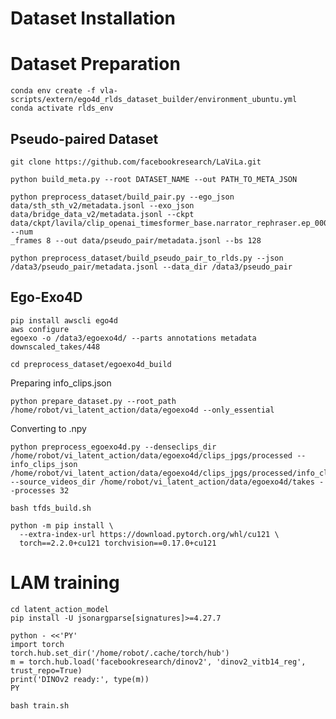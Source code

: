 # Dataset Installation


# Dataset Preparation
``` {bash}
conda env create -f vla-scripts/extern/ego4d_rlds_dataset_builder/environment_ubuntu.yml
conda activate rlds_env
```

## Pseudo-paired Dataset
``` {bash}
git clone https://github.com/facebookresearch/LaViLa.git
```

```
python build_meta.py --root DATASET_NAME --out PATH_TO_META_JSON
```

``` {bash}
python preprocess_dataset/build_pair.py --ego_json data/sth_sth_v2/metadata.jsonl --exo_json data/bridge_data_v2/metadata.jsonl --ckpt data/ckpt/lavila/clip_openai_timesformer_base.narrator_rephraser.ep_0005.md5sum_d73a9c.pth --num
_frames 8 --out data/pseudo_pair/metadata.jsonl --bs 128
```

```{bash}
python preprocess_dataset/build_pseudo_pair_to_rlds.py --json /data3/pseudo_pair/metadata.jsonl --data_dir /data3/pseudo_pair
```

## Ego-Exo4D
```{bash}
pip install awscli ego4d
aws configure
egoexo -o /data3/egoexo4d/ --parts annotations metadata downscaled_takes/448
```

```{bash}
cd preprocess_dataset/egoexo4d_build
```

Preparing info_clips.json
```{bash}
python prepare_dataset.py --root_path /home/robot/vi_latent_action/data/egoexo4d --only_essential
```

Converting to .npy
```{bash}
python preprocess_egoexo4d.py --denseclips_dir /home/robot/vi_latent_action/data/egoexo4d/clips_jpgs/processed --info_clips_json /home/robot/vi_latent_action/data/egoexo4d/clips_jpgs/processed/info_clips.json --source_videos_dir /home/robot/vi_latent_action/data/egoexo4d/takes --processes 32
```

```{bash}
bash tfds_build.sh
```

``` {bash}
python -m pip install \
  --extra-index-url https://download.pytorch.org/whl/cu121 \
  torch==2.2.0+cu121 torchvision==0.17.0+cu121
```

# LAM training
``` {bash}
cd latent_action_model
pip install -U jsonargparse[signatures]>=4.27.7
```

``` {bash}
python - <<'PY'                                                                
import torch
torch.hub.set_dir('/home/robot/.cache/torch/hub')
m = torch.hub.load('facebookresearch/dinov2', 'dinov2_vitb14_reg', trust_repo=True)
print('DINOv2 ready:', type(m))
PY
```

``` {bash}
bash train.sh
```


